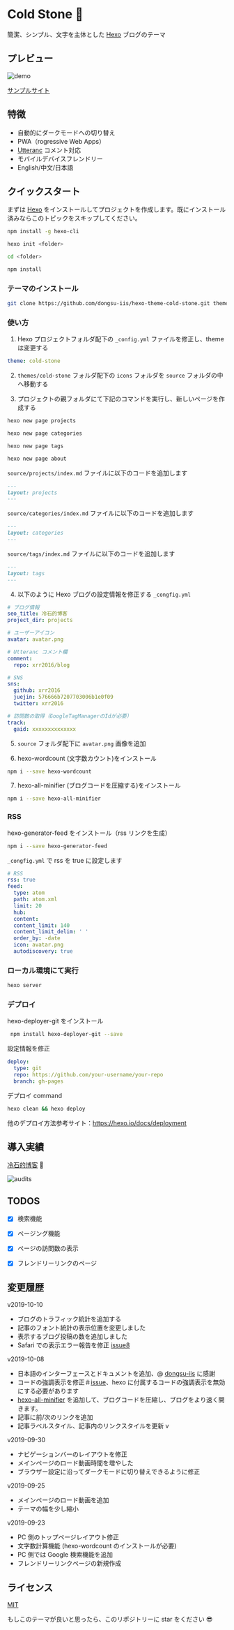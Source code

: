 # Cold Stone :tada:

簡潔、シンプル、文字を主体とした [Hexo](https://hexo.io/zh-cn) ブログのテーマ

## プレビュー

![demo](images/demo.gif)

[サンプルサイト](https://coldstone.fun)

## 特徴

- 自動的にダークモードへの切り替え
- PWA（rogressive Web Apps）
- [Utteranc](https://utteranc.es/) コメント対応
- モバイルデバイスフレンドリー
- English/中文/日本語

## クイックスタート

まずは [Hexo](https://hexo.io) をインストールしてプロジェクトを作成します。既にインストール済みならこのトピックをスキップしてください。

```sh
npm install -g hexo-cli

hexo init <folder>

cd <folder>

npm install
```

### テーマのインストール

```sh
git clone https://github.com/dongsu-iis/hexo-theme-cold-stone.git themes/cold-stone --depth 1
```

### 使い方

1. Hexo プロジェクトフォルダ配下の `_config.yml` ファイルを修正し、theme は変更する

```yml
theme: cold-stone
```

2. `themes/cold-stone` フォルダ配下の `icons` フォルダを `source` フォルダの中へ移動する

3. プロジェクトの親フォルダにて下記のコマンドを実行し、新しいページを作成する

```sh
hexo new page projects

hexo new page categories

hexo new page tags

hexo new page about
```

`source/projects/index.md` ファイルに以下のコードを追加します

```md
---
layout: projects
---
```

`source/categories/index.md` ファイルに以下のコードを追加します

```md
---
layout: categories
---
```

`source/tags/index.md` ファイルに以下のコードを追加します

```md
---
layout: tags
---
```

4. 以下のように Hexo ブログの設定情報を修正する `_congfig.yml`

```yml
# ブログ情報
seo_title: 冷石的博客
project_dir: projects

# ユーザーアイコン
avatar: avatar.png

# Utteranc コメント欄
comment:
  repo: xrr2016/blog

# SNS
sns:
  github: xrr2016
  juejin: 576666b7207703006b1e0f09
  twitter: xrr2016

# 訪問数の取得（GoogleTagManagerのIdが必要）
track:
  gaid: xxxxxxxxxxxxxx
```

5. `source` フォルダ配下に `avatar.png` 画像を追加

6. hexo-wordcount (文字数カウント)をインストール

```sh
npm i --save hexo-wordcount
```

7. hexo-all-minifier (ブログコードを圧縮する)をインストール

```sh
npm i --save hexo-all-minifier
```

### RSS

hexo-generator-feed をインストール（rss リンクを生成）

```sh
npm i --save hexo-generator-feed
```

`_congfig.yml` で rss を true に設定します

```yml
# RSS
rss: true
feed:
  type: atom
  path: atom.xml
  limit: 20
  hub:
  content:
  content_limit: 140
  content_limit_delim: ' '
  order_by: -date
  icon: avatar.png
  autodiscovery: true
```

### ローカル環境にて実行

```sh
hexo server
```

### デプロイ

hexo-deployer-git をインストール

```sh
 npm install hexo-deployer-git --save
```

設定情報を修正

```yml
deploy:
  type: git
  repo: https://github.com/your-username/your-repo
  branch: gh-pages
```

デプロイ command

```sh
hexo clean && hexo deploy
```

他のデプロイ方法参考サイト：https://hexo.io/docs/deployment

## 導入実績

[冷石的博客](https://coldstone.fun) 💯

![audits](images/audits.gif)

## TODOS

- [x] 検索機能

- [x] ページング機能

- [x] ページの訪問数の表示

- [x] フレンドリーリンクのページ

## 変更履歴

v2019-10-10

- ブログのトラフィック統計を追加する
- 記事のフォント統計の表示位置を変更しました
- 表示するブログ投稿の数を追加しました
- Safari での表示エラー報告を修正 [issue8](https://github.com/xrr2016/hexo-theme-cold-stone/issues/8)

v2019-10-08

- 日本語のインターフェースとドキュメントを追加、@ [dongsu-iis](https://github.com/dongsu-iis) に感謝
- コードの強調表示を修正＃[issue](https://github.com/xrr2016/hexo-theme-cold-stone/issues/7)、hexo に付属するコードの強調表示を無効にする必要があります
- [hexo-all-minifier](https://github.com/chenzhutian/hexo-all-minifier#readme) を追加して、ブログコードを圧縮し、ブログをより速く開きます。
- 記事に前/次のリンクを追加
- 記事ラベルスタイル、記事内のリンクスタイルを更新 v

v2019-09-30

- ナビゲーションバーのレイアウトを修正
- メインページのロード動画時間を増やした
- ブラウザー設定に沿ってダークモードに切り替えできるように修正

v2019-09-25

- メインページのロード動画を追加
- テーマの幅を少し縮小

v2019-09-23

- PC 側のトップページレイアウト修正
- 文字数計算機能 (hexo-wordcount のインストールが必要)
- PC 側では Google 検索機能を追加
- フレンドリーリンクページの新規作成

## ライセンス

[MIT](LICENSE)

もしこのテーマが良いと思ったら、このリポジトリーに star をください 😎
